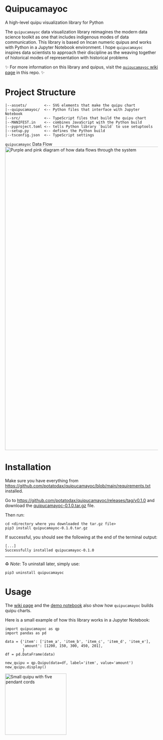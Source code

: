 # Quipucamayoc

A high-level quipu visualization library for Python

The `quipucamayoc` data visualization library reimagines the modern data science toolkit as one that includes indigenous modes of data communication. This library is based on Incan numeric quipus and works with Python in a Jupyter Notebook environment. I hope `quipucamayoc` inspires data scientists to approach their discipline as the weaving together of historical modes of representation with historical problems

:sparkles: For more information on this library and quipus, visit the [`quipucamayoc` wiki page](https://github.com/potatodax/quipucamayoc/wiki/Quipucamayoc) in this repo. :sparkles:

# Project Structure

```
|--assets/        <-- SVG elements that make the quipu chart
|--quipucamayoc/  <-- Python files that interface with Jupyter Notebook
|--src/           <-- TypeScript files that build the quipu chart
|--MANIFEST.in    <-- combines JavaScript with the Python build
|--pyproject.toml <-- tells Python library `build` to use setuptools
|--setup.py       <-- defines the Python build
|--tsconfig.json  <-- TypeScript settings
```

`quipucamayoc` Data Flow
<img width="1000" alt="Purple and pink diagram of how data flows through the system" src="https://user-images.githubusercontent.com/86934143/206129010-bd283324-d79b-4203-bd6b-7d8eeafd84a6.png">

# Installation

Make sure you have everything from https://github.com/potatodax/quipucamayoc/blob/main/requirements.txt installed.

Go to https://github.com/potatodax/quipucamayoc/releases/tag/v0.1.0 and download the [quipucamayoc-0.1.0.tar.gz](https://github.com/potatodax/quipucamayoc/releases/download/v0.1.0/quipucamayoc-0.1.0.tar.gz) file.

Then run:

```
cd <directory where you downloaded the tar.gz file>
pip3 install quipucamayoc-0.1.0.tar.gz
```

If successful, you should see the following at the end of the terminal output:

```
[...]
Successfully installed quipucamayoc-0.1.0
```

---

:recycle: _Note_: To uninstall later, simply use:

```
pip3 uninstall quipucamayoc
```

# Usage

The [wiki page](https://github.com/potatodax/quipucamayoc/wiki/Quipucamayoc#demonstration) and the [demo notebook](https://github.com/potatodax/quipucamayoc/tree/main/demo) also show how `quipucamayoc` builds quipu charts.

Here is a small example of how this library works in a Jupyter Notebook:

```
import quipucamayoc as qp
import pandas as pd
```

```
data = {'item': ['item_a', 'item_b', 'item_c', 'item_d', 'item_e'],
        'amount': [1200, 150, 300, 450, 201],
        }
df = pd.DataFrame(data)

new_quipu = qp.Quipu(data=df, label='item', value='amount')
new_quipu.display()
```

<img width="202" alt="Small quipu with five pendant cords" src="https://user-images.githubusercontent.com/86934143/206374898-9d785392-e911-4ccd-a77e-4372ff899bec.png">
